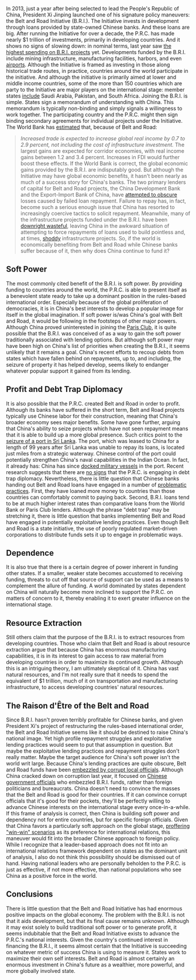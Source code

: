 In 2013, just a year after being selected to lead the People's Republic of China, President Xi Jinping launched one of his signature policy maneuvers: the Belt and Road Initiative (B.R.I.). The Initiative invests in development through loans provided by state-owned Chinese banks. And these loans are big.
After running the Initiative for over a decade, the P.R.C. has made nearly $1 trillion of investments, primarily in developing countries. And it shows no signs of slowing down: in nominal terms, last year saw [the highest spending on B.R.I. projects](https://greenfdc.org/wp-content/uploads/2025/02/Nedopil-2025_China-Belt-and-Road-Initiative-BRI-Investment-Report-2024-1.pdf) yet. Developments funded by the B.R.I. include mining infrastructure, manufacturing facilities, harbors, and even [airports](https://doi.org/10.1111/dech.12606).
Although the Initiative is framed as investing in those along historical trade routes, in practice, countries around the world participate in the initiative. And although the initiative is primarily aimed at lower and middle income countries, some of the more than 150 countries which are party to the Initiative are major players on the international stage: member states [include](https://green-bri.org/countries-of-the-belt-and-road-initiative-bri/) Saudi Arabia, Pakistan, and South Africa.
Joining the B.R.I. is simple. States sign a memorandum of understanding with China. This memorandum is typically non-binding and simply signals a willingness to work together. The participating country and the P.R.C. might then sign binding secondary agreements for individual projects under the Initiative.
The World Bank has [estimated](https://www.worldbank.org/en/topic/regional-integration/brief/belt-and-road-initiative) that, because of Belt and Road:
> *Increased trade is expected to increase global real income by 0.7 to 2.9 percent, not including the cost of infrastructure investment.* The largest gains are expected for corridor economies, with real income gains between 1.2 and 3.4 percent. Increases in FDI would further boost these effects.
If the World Bank is correct, the global economic gains provided by the B.R.I. are indisputably good. But although the Initiative may have global economic benefits, it hasn't been nearly as much of a success story for China's banks. The two primary lenders of capital for Belt and Road projects, the China Development Bank and the Export-Import Bank of China, have [attempted to obscure](https://www.nytimes.com/2022/07/22/opinion/china-debt-belt-road.html) losses caused by failed loan repayment. Failure to repay has, in fact, become such a serious enough issue that China has resorted to increasingly coercive tactics to solicit repayment. Meanwhile, many of the infrastructure projects funded under the B.R.I. have been [downright wasteful](https://www.fdd.org/analysis/2024/02/27/tightening-the-belt-or-end-of-the-road-chinas-bri-at-10/), leaving China in the awkward situation of attempting to force repayments of loans used to build pointless and, at times, [shoddy](https://www.wsj.com/articles/china-global-mega-projects-infrastructure-falling-apart-11674166180) infrastructure projects.
So, if the world is economically benefiting from Belt and Road while Chinese banks suffer because of it, then why does China continue to fund it?

## Soft Power
The most commonly cited benefit of the B.R.I. is soft power. By providing funding to countries around the world, the P.R.C. is able to present itself as a benevolent state ready to take up a dominant position in the rules-based international order. Especially because of the global proliferation of democracies, it is in China's best interests to develop a popular image for itself in the global imagination.
If soft power is/was China's goal with Belt and Road, it would be following in the footsteps of other major powers. Although China proved uninterested in joining the [Paris Club](https://duckduckgo.com/l/?uddg=https%3A%2F%2Fen.wikipedia.org%2Fwiki%2FSpecial%3ASearch%3Fsearch%3Dparis%2520club%26go%3DGo&rut=71f7fb51d0c093590d33eb4477bf5cb7f6177a0b94b00bc5574db516d3babce6), it is quite possible that the B.R.I. was conceived of as a way to gain the soft power traditionally associated with lending options.
But although soft power may have been high on China's list of priorities when creating the B.R.I., it seems unlikely that it remains a goal. China's recent efforts to recoup debts from states which have fallen behind on repayments, up to, and including, the seizure of property it has helped develop, seems likely to endanger whatever popular support it gained from its lending.

## Profit and Debt Trap Diplomacy
It is also possible that the P.R.C. created Belt and Road in order to profit. Although its banks have suffered in the short term, Belt and Road projects typically use Chinese labor for their construction, meaning that China's broader economy sees major benefits.
Some have gone further, arguing that China's ability to seize projects which have not seen repayment means that it is able to build up a more global presence. Such critics point to the [seizure of a port in Sri Lanka](https://www.nytimes.com/2018/06/25/world/asia/china-sri-lanka-port.html). The port, which was leased to China for a length of 99 years after Sri Lanka was unable to repay its loans, is located just miles from a strategic waterway. Chinese control of the port could potentially strengthen China's naval capabilities in the Indian Ocean. In fact, it already has: China has since [docked military vessels](https://www.npr.org/2022/08/19/1118113095/sri-lanka-china-ship-hambantota-port) in the port.
Recent research suggests that there are [no signs](https://www.tandfonline.com/doi/full/10.1080/19480881.2023.2195280) that the P.R.C. is engaging in debt trap diplomacy. Nevertheless, there is little question that Chinese banks handing out Belt and Road loans have engaged in a number of [problematic practices](https://thegeopolitics.com/the-complete-story-of-debt-trap-diplomacy/#google_vignette). First, they have loaned more money to countries than those countries can comfortably commit to paying back. Second, B.R.I. loans tend to be at much higher interest rates than comparative loans from the World Bank or Paris Club lenders. Although the phrase "debt trap" may be stretching it, there is little question that banks implementing Belt and Road have engaged in potentially exploitative lending practices. Even though Belt and Road is a state initiative, the use of poorly regulated market-driven corporations to distribute funds sets it up to engage in problematic ways.

## Dependence
It is also true that there is a certain degree of power inherent in funding other states. If a smaller, weaker state becomes accustomed to receiving funding, threats to cut off that source of support can be used as a means to complement the allure of funding. A world dominated by states dependent on China will naturally become more inclined to support the P.R.C. on matters of concern to it, thereby enabling it to exert greater influence on the international stage.

## Resource Extraction
Still others claim that the purpose of the B.R.I. is to extract resources from developing countries. Those who claim that Belt and Road is about resource extraction argue that because China has enormous manufacturing capabilities, it is in its interest to gain access to raw material from developing countries in order to maximize its continued growth. Although this is an intriguing theory, I am ultimately skeptical of it. China has vast natural resources, and I'm not really sure that it needs to spend the equivalent of $1 trillion, much of it on transportation and manufacturing infrastructure, to access developing countries' natural resources.

## The Raison d'Être of the Belt and Road
Since B.R.I. hasn't proven terribly profitable for Chinese banks, and given President Xi's project of restructuring the rules-based international order, the Belt and Road Initiative seems like it should be destined to raise China's national image. Yet high profile repayment struggles and exploitative lending practices would seem to put that assumption in question.
But maybe the exploitative lending practices and repayment struggles don't really matter. Maybe the target audience for China's soft power isn't the world writ large. Because China's lending practices are quite obscure, Belt and Road funds have been [embezzled by corrupt local officials](https://theaseanpost.com/article/bri-corruption-magnet). Although China cracked down on corruption last year, it focused on [Chinese government officials](https://www.maritime-executive.com/editorials/china-cracks-down-on-corruption-in-the-belt-and-road-program) who embezzled B.R.I. funds, rather than foreign politicians and bureaucrats. China doesn't need to convince the masses that the Belt and Road is good for their countries. If it can convince corrupt officials that it's good for their pockets, they'll be perfectly willing to advance Chinese interests on the international stage every once-in-a-while.
If this frame of analysis is correct, then China is building soft power and dependency not for entire countries, but for specific foreign officials. Given that China favors a particularly soft approach on the global stage, [proffering "win-win" scenarios](https://journals.law.harvard.edu/ilj/wp-content/uploads/sites/84/BRI-Non-interference-and-Democracy-Ginsburg.pdf) as its preference for international relations, this maneuver would fit into the broader Chinese approach to foreign policy. While I recognize that a leader-based approach does not fit into an international relations framework dependent on states as the dominant unit of analysis, I also do not think this possibility should be dismissed out of hand. Having national leaders who are personally beholden to the P.R.C. is just as effective, if not more effective, than national populations who see China as a positive force in the world.

## Conclusions
There is little question that the Belt and Road Initiative has had enormous positive impacts on the global economy. The problem with the B.R.I. is not that it aids development, but that its final cause remains unknown. Although it may exist solely to build traditional soft power or to generate profit, it seems indubitable that the Belt and Road Initiative exists to advance the P.R.C.'s national interests. Given the country's continued interest in financing the B.R.I., it seems almost certain that the Initiative is succeeding on whatever metric of success China is using to measure it.
States work to maximize their own self interests. Belt and Road is almost certainly an enormous investment in China's future as a wealthier, more powerful, and more globally involved state.